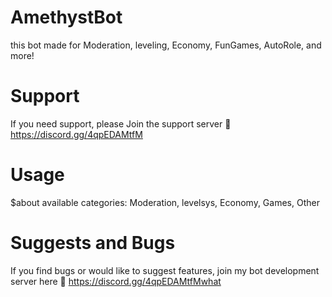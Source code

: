 # AmethystBot
this bot made for
Moderation, leveling, Economy,
FunGames, AutoRole, and more!
# Support
If you need support,
please Join the support server
🔗 https://discord.gg/4qpEDAMtfM
# Usage
$about <category>
available categories:
Moderation, levelsys, Economy,
Games, Other
# Suggests and Bugs
If you find bugs or would like to suggest features, 
join my bot development server here
🔗 https://discord.gg/4qpEDAMtfMwhat
